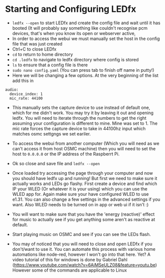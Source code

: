 # Starting and Configuring LEDfx

* `ledfx --open` to start LEDfx and create the config file and wait until it has booted (It will probably say something like couldn't recognise pcm devices, that's when you know its open or webserver active, 
* In order to access the webui we must manually set the host in the config file that was just created
* Ctrl+C to close LEDfx
* `cd` to return to home directory
* `cd .ledfx` to navigate to ledfx directory where config is stored
* `ls` to ensure that a config file is there
* `sudo nano config.yaml` (You can press tab to finish off name in putty!) 
* Here we will be changing a few options. At the very beginning of the list add this in 
```
audio:
  device_index: 1
  mic_rate: 44100
 ```
* This manually sets the capture device to use instead of default one, which for me didn't work. You may try it by leaving it out and opening ledfx. You will need to iterate through the numbers to get the right assuming your configuration is different to mine. Mine was set to 1. The mic rate forces the capture device to take in 44100hz input which matches osmc settgngs we set eariler.
* To access the webui from another computer (Which you will need as we can't access it from host OSMC machine) then you will need to set the host to `0.0.0.0` or the IP address of the Raspberrt Pi.
* Ok so close and save file and `ledfx --open`
* Once loaded try accessing the page through your computer and now you should have ledfx up and running! But first we need to make sure it actually works and LEDs go flashy. First create a device and find which IP your WLED (Or whatever it is your using) which you can use the WLED app for. Again make sure your have configured WLED to use e1.31. You can also change a few settings in the advanced settings if you want. Also WLED needs to be turned on in app or web ui if it isn't :)
* You will want to make sure that you have the 'energy (reactive)' effect for music to actually see if you get anything some aren't as reactive at default. 
* Start playing music on OSMC and see if you can see the LEDs flash.

* You may of noticed that you will need to close and open LEDfx if you don't/want to use it. You can automate this process with various home automations like node-red, however I won't go into that here. Yet?
A video tutorial of this for windows is done by Gabriel Dahl (https://www.youtube.com/watch?v=6AiMSeULZ08&feature=youtu.be)
However some of the commands are applicable to Linux
